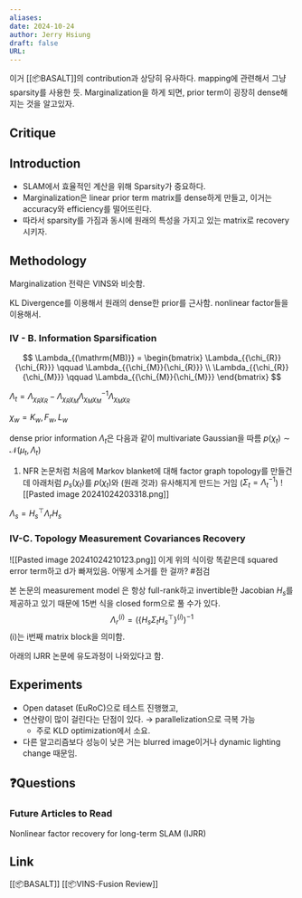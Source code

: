 ```yaml
---
aliases: 
date: 2024-10-24
author: Jerry Hsiung
draft: false
URL:
---
```

이거 [[📦️BASALT]]의 contribution과 상당히 유사하다.  mapping에 관련해서 그냥 sparsity를 사용한 듯. 
Marginalization을 하게 되면, prior term이 굉장히 dense해지는 것을 알고있자.
## Critique


## Introduction

- SLAM에서 효율적인 계산을 위해 Sparsity가 중요하다.
- Marginalization은 linear prior term matrix를 dense하게 만들고, 이거는 accuracy와 efficiency를 떨어뜨린다.
- 따라서 sparsity를 가짐과 동시에 원래의 특성을 가지고 있는 matrix로 recovery시키자.

## Methodology
Marginalization 전략은 VINS와 비슷함.

KL Divergence를 이용해서 원래의 dense한 prior를 근사함. nonlinear factor들을 이용해서.


### IV - B. Information Sparsification
$$
\Lambda_{(\mathrm{MB)}} = \begin{bmatrix} \Lambda_{{\chi_{R}}{\chi_{R}}} \qquad \Lambda_{{\chi_{M}}{\chi_{R}}} \\ \Lambda_{{\chi_{R}}{\chi_{M}}} \qquad  \Lambda_{{\chi_{M}}{\chi_{M}}}   \end{bmatrix} 
$$

$\Lambda_t = \Lambda_{{\chi_R}{\chi_R}}- \Lambda_{{\chi_R}{\chi_M}} {\Lambda_{{\chi_M}{\chi_M}}}^{-1} \Lambda_{{\chi_M}{\chi_R}}$

$\chi_w = {K_w, F_w, L_w}$ 

dense prior information $\Lambda_t$은 다음과 같이 multivariate Gaussian을 따름 $p(\chi_t) \sim \mathcal{N}(\mu_t, \Lambda_t)$
1. NFR 논문처럼 처음에 Markov blanket에 대해 factor graph topology를 만들건데 아래처럼 $p_s(\chi_t)$를 $p(\chi_t)$와 (원래 것과) 유사해지게 만드는 거임 ($\Sigma_t = \Lambda_t^{-1}$)
![[Pasted image 20241024203318.png]]  


$\Lambda_s = H_s^{\top}\Lambda_r H_s$


### IV-C. Topology Measurement Covariances Recovery
![[Pasted image 20241024210123.png]]
이게 위의 식이랑 똑같은데 squared error term하고 d가 빠져있음. 어떻게 소거를 한 걸까? 
#점검 

본 논문의 measurement model 은 항상 full-rank하고 invertible한 Jacobian $H_s$를 제공하고 있기 때문에 15번 식을 closed form으로 풀 수가 있다.
$$
\Lambda_r^{(i)} = ( \big\{ H_s \Sigma_t H_s^{\top} \big\}^{(i) } )^{-1}
$$
(i)는 i번째 matrix block을 의미함.

아래의 IJRR 논문에 유도과정이 나와있다고 함.

## Experiments
- Open dataset (EuRoC)으로 테스트 진행했고, 
- 연산량이 많이 걸린다는 단점이 있다. → parallelization으로 극복  가능
	- 주로 KLD optimization에서 소요.
- 다른 알고리즘보다 성능이 낮은 거는 blurred image이거나 dynamic lighting change 때문임.

## ❓️Questions

### Future Articles to Read
Nonlinear factor recovery for long-term SLAM (IJRR)

## Link
[[📦️BASALT]]
[[📦️VINS-Fusion Review]]
